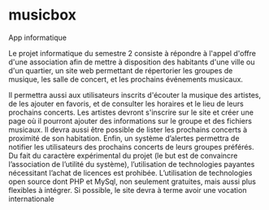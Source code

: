 musicbox
========

App informatique

Le projet informatique du semestre 2 consiste à  répondre à l'appel d'offre d'une association afin de mettre à disposition des habitants d'une ville ou d'un quartier, un site web permettant de répertorier les groupes de musique, les salle de concert, et les prochains événements musicaux.

Il permettra aussi aux utilisateurs inscrits d'écouter la musique des artistes, de les ajouter en favoris, et de consulter les horaires et le lieu de leurs prochains concerts. Les artistes devront s'inscrire sur le site et créer une page où il pourront ajouter des informations sur le groupe et des fichiers musicaux.  Il devra aussi être possible de lister les prochains concerts à proximité de son habitation. Enfin, un système d’alertes permettra de notifier les utilisateurs des prochains concerts de leurs groupes préférés. Du fait du caractère expérimental du projet (le but est de convaincre l’association de l’utilité du système), l’utilisation de technologies payantes nécessitant l’achat de licences est prohibée. L’utilisation de technologies open source dont PHP et MySql, non seulement gratuites, mais aussi plus flexibles à intégrer. Si possible, le site devra à terme avoir une vocation internationale

